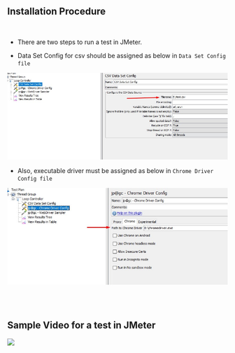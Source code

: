 ## Installation Procedure </br>

</br> 

* There are two steps to run a test in JMeter.

* Data Set Config for csv should be assigned as below in ```Data Set Config file```

<img alt="" src="https://github.com/ozgunbos/n11Cases/blob/main/JMeter/DataSetConfig.jpg">

* Also, executable driver must be assigned as below in ```Chrome Driver Config file```

<img alt="" src="https://github.com/ozgunbos/n11Cases/blob/main/JMeter/JMeterAssignPath.jpg">

</br></br>
## Sample Video for a test in JMeter </br>

![](https://github.com/ozgunbos/n11Cases/blob/main/JMeter/JMeter-Sample.gif)
